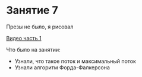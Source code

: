  # Занятие 7
 
 Презы не было, я рисовал
 
 [Видео часть 1](https://youtu.be/MvJdXdaR00w)

Что было на занятии:

* Узнали, что такое поток и максимальный поток
* Узнали алгоритм Форда-Фалкерсона
